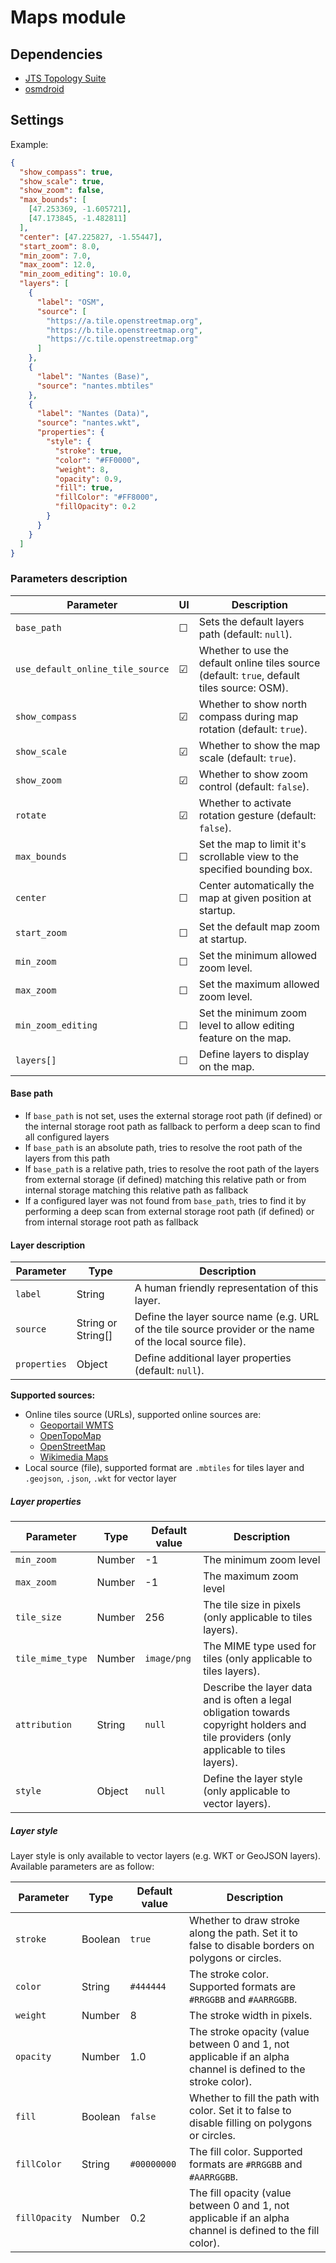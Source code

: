 # Maps module

## Dependencies

- [JTS Topology Suite](https://github.com/locationtech/jts)
- [osmdroid](https://github.com/osmdroid/osmdroid)

## Settings

Example:

```json
{
  "show_compass": true,
  "show_scale": true,
  "show_zoom": false,
  "max_bounds": [
    [47.253369, -1.605721],
    [47.173845, -1.482811]
  ],
  "center": [47.225827, -1.55447],
  "start_zoom": 8.0,
  "min_zoom": 7.0,
  "max_zoom": 12.0,
  "min_zoom_editing": 10.0,
  "layers": [
    {
      "label": "OSM",
      "source": [
        "https://a.tile.openstreetmap.org",
        "https://b.tile.openstreetmap.org",
        "https://c.tile.openstreetmap.org"
      ]
    },
    {
      "label": "Nantes (Base)",
      "source": "nantes.mbtiles"
    },
    {
      "label": "Nantes (Data)",
      "source": "nantes.wkt",
      "properties": {
        "style": {
          "stroke": true,
          "color": "#FF0000",
          "weight": 8,
          "opacity": 0.9,
          "fill": true,
          "fillColor": "#FF8000",
          "fillOpacity": 0.2
        }
      }
    }
  ]
}
```

### Parameters description

| Parameter                        | UI      | Description                                                                                  |
| -------------------------------- | ------- | -------------------------------------------------------------------------------------------- |
| `base_path`                      | &#9744; | Sets the default layers path (default: `null`).                                              |
| `use_default_online_tile_source` | &#9745; | Whether to use the default online tiles source (default: `true`, default tiles source: OSM). |
| `show_compass`                   | &#9745; | Whether to show north compass during map rotation (default: `true`).                         |
| `show_scale`                     | &#9745; | Whether to show the map scale (default: `true`).                                             |
| `show_zoom`                      | &#9745; | Whether to show zoom control (default: `false`).                                             |
| `rotate`                         | &#9745; | Whether to activate rotation gesture (default: `false`).                                     |
| `max_bounds`                     | &#9744; | Set the map to limit it's scrollable view to the specified bounding box.                     |
| `center`                         | &#9744; | Center automatically the map at given position at startup.                                   |
| `start_zoom`                     | &#9744; | Set the default map zoom at startup.                                                         |
| `min_zoom`                       | &#9744; | Set the minimum allowed zoom level.                                                          |
| `max_zoom`                       | &#9744; | Set the maximum allowed zoom level.                                                          |
| `min_zoom_editing`               | &#9744; | Set the minimum zoom level to allow editing feature on the map.                              |
| `layers[]`                       | &#9744; | Define layers to display on the map.                                                         |

#### Base path

- If `base_path` is not set, uses the external storage root path (if defined) or the internal
  storage root path as fallback to perform a deep scan to find all configured layers
- If `base_path` is an absolute path, tries to resolve the root path of the layers from this path
- If `base_path` is a relative path, tries to resolve the root path of the layers from external
  storage (if defined) matching this relative path or from internal storage matching this relative
  path as fallback
- If a configured layer was not found from `base_path`, tries to find it by performing a deep scan
  from external storage root path (if defined) or from internal storage root path as fallback

#### Layer description

| Parameter    | Type               | Description                                                                                               |
| ------------ | ------------------ | --------------------------------------------------------------------------------------------------------- |
| `label`      | String             | A human friendly representation of this layer.                                                            |
| `source`     | String or String[] | Define the layer source name (e.g. URL of the tile source provider or the name of the local source file). |
| `properties` | Object             | Define additional layer properties (default: `null`).                                                     |

**Supported sources:**

- Online tiles source (URLs), supported online sources are:
  - [Geoportail WMTS](https://www.geoportail.gouv.fr)
  - [OpenTopoMap](https://www.opentopomap.org)
  - [OpenStreetMap](https://www.openstreetmap.org)
  - [Wikimedia Maps](https://maps.wikimedia.org)
- Local source (file), supported format are `.mbtiles` for tiles layer and `.geojson`, `.json`,
  `.wkt` for vector layer

##### Layer properties

| Parameter        | Type   | Default value | Description                                                                                                                             |
| ---------------- | ------ | ------------- |-----------------------------------------------------------------------------------------------------------------------------------------|
| `min_zoom`       | Number | -1            | The minimum zoom level                                                                                                                  |
| `max_zoom`       | Number | -1            | The maximum zoom level                                                                                                                  |
| `tile_size`      | Number | 256           | The tile size in pixels (only applicable to tiles layers).                                                                              |
| `tile_mime_type` | Number | `image/png`   | The MIME type used for tiles (only applicable to tiles layers).                                                                         |
| `attribution`    | String | `null`        | Describe the layer data and is often a legal obligation towards copyright holders and tile providers (only applicable to tiles layers). |
| `style`          | Object | `null`        | Define the layer style (only applicable to vector layers).                                                                              |

##### Layer style

Layer style is only available to vector layers (e.g. WKT or GeoJSON layers). Available parameters
are as follow:

| Parameter     | Type    | Default value | Description                                                                                                    |
| ------------- | ------- | ------------- | -------------------------------------------------------------------------------------------------------------- |
| `stroke`      | Boolean | `true`        | Whether to draw stroke along the path. Set it to false to disable borders on polygons or circles.              |
| `color`       | String  | `#444444`     | The stroke color. Supported formats are `#RRGGBB` and `#AARRGGBB`.                                             |
| `weight`      | Number  | 8             | The stroke width in pixels.                                                                                    |
| `opacity`     | Number  | 1.0           | The stroke opacity (value between 0 and 1, not applicable if an alpha channel is defined to the stroke color). |
| `fill`        | Boolean | `false`       | Whether to fill the path with color. Set it to false to disable filling on polygons or circles.                |
| `fillColor`   | String  | `#00000000`   | The fill color. Supported formats are `#RRGGBB` and `#AARRGGBB`.                                               |
| `fillOpacity` | Number  | 0.2           | The fill opacity (value between 0 and 1, not applicable if an alpha channel is defined to the fill color).     |
